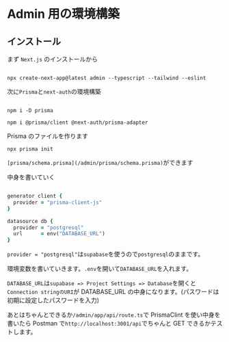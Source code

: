 # Admin 用の環境構築

## インストール

まず `Next.js` のインストールから

```

npx create-next-app@latest admin --typescript --tailwind --eslint

```

次に`Prisma`と`next-auth`の環境構築

```

npm i -D prisma

npm i @prisma/client @next-auth/prisma-adapter

```

Prisma のファイルを作ります

```
npx prisma init

```

`[prisma/schema.prisma](/admin/prisma/schema.prisma)`ができます

中身を書いていく

```ruby

generator client {
  provider = "prisma-client-js"
}

datasource db {
  provider = "postgresql"
  url      = env("DATABASE_URL")
}

```

`provider = "postgresql"`は`supabase`を使うので`postgresql`のままです。

環境変数を書いていきます。`.env`を開いて`DATABASE_URL`を入れます。

`DATABASE_URL`は`supabase => Project Settings => Database`を開くと`Connection stringのURI`が DATABASE_URL の中身になります。(パスワードは初期に設定したパスワードを入力)

あとはちゃんとできるか`/admin/app/api/route.ts`で PrismaClint を使い中身を書いたら Postman で`http://localhost:3001/api`でちゃんと GET できるかテストします。
